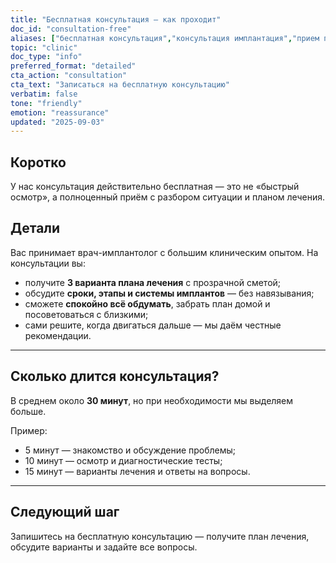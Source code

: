 ```yaml
---
title: "Бесплатная консультация — как проходит"
doc_id: "consultation-free"
aliases: ["бесплатная консультация","консультация имплантация","прием по имплантам","как проходит консультация","что будет на консультации"]
topic: "clinic"
doc_type: "info"
preferred_format: "detailed"
cta_action: "consultation"
cta_text: "Записаться на бесплатную консультацию"
verbatim: false
tone: "friendly"
emotion: "reassurance"
updated: "2025-09-03"
---
```


## Коротко
У нас консультация действительно бесплатная — это не «быстрый осмотр», а полноценный приём с разбором ситуации и планом лечения.

## Детали
Вас принимает врач-имплантолог с большим клиническим опытом. На консультации вы:
- получите **3 варианта плана лечения** с прозрачной сметой;  
- обсудите **сроки, этапы и системы имплантов** — без навязывания;  
- сможете **спокойно всё обдумать**, забрать план домой и посоветоваться с близкими;  
- сами решите, когда двигаться дальше — мы даём честные рекомендации.  

---

## Сколько длится консультация?
В среднем около **30 минут**, но при необходимости мы выделяем больше.  

Пример:
- 5 минут — знакомство и обсуждение проблемы;  
- 10 минут — осмотр и диагностические тесты;  
- 15 минут — варианты лечения и ответы на вопросы.  

---

## Следующий шаг
Запишитесь на бесплатную консультацию — получите план лечения, обсудите варианты и задайте все вопросы.
